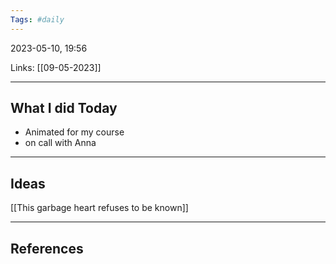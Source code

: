 ```yaml
---
Tags: #daily
---
```


2023-05-10, 19:56

Links: [[09-05-2023]]


---
## What I did Today

- Animated for my course
- on call with Anna

--- 
## Ideas

[[This garbage heart refuses to be known]]

---
## References